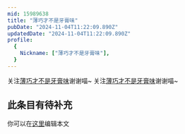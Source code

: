 ```yaml
---
mid: 15989638
title: "薄巧才不是牙膏味"
pubDate: "2024-11-04T11:22:09.890Z"
updatedDate: "2024-11-04T11:22:09.890Z"
profile:
  {
    Nickname: ["薄巧才不是牙膏味"],
  }
---
```


关注[薄巧才不是牙膏味](https://space.bilibili.com/15989638)谢谢喵~ 关注[薄巧才不是牙膏味](https://space.bilibili.com/15989638)谢谢喵~

## 此条目有待补充
你可以在[这里](https://github.com/Yuhanawa/VTuber.ICU-Content/edit/master/v/薄巧才不是牙膏味/index.md)编辑本文
